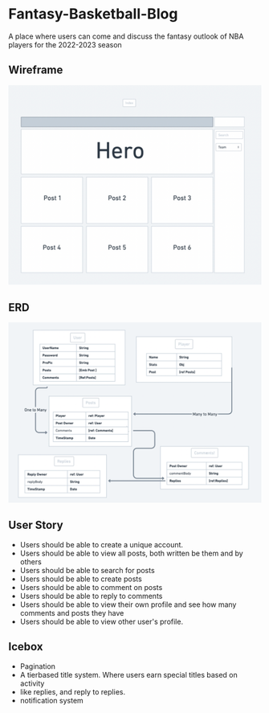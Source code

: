 # Fantasy-Basketball-Blog

A place where users can come and discuss the fantasy outlook of NBA players for the 2022-2023 season

## Wireframe
![Wireframe](public/images/Wireframe.png)

## ERD
![ERD](public/images/ERD.png)

## User Story

- Users should be able to create a unique account. 
- Users should be able to view all posts, both written be them and by others
- Users should be able to search for posts
- Users should be able to create posts
- Users should be able to comment on posts
- Users should be able to reply to comments
- Users should be able to view their own profile and see how many comments and posts they have
- Users should be able to view other user's profile. 

## Icebox

- Pagination
- A tierbased title system. Where users earn special titles based on activity
- like replies, and reply to replies. 
- notification system 



